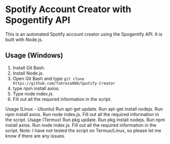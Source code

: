 # Spotify Account Creator with Spogentify API

This is an automated Spotify account creator using the Spogentify API. It is built with Node.js.

## Usage (Windows)
1. Install Git Bash.
2. Install Node.js.
3. Open Git Bash and type `git clone https://github.com/fahreza008/Spotify-Creator`
4. type npm install axios.
5. Type node index.js.
6. Fill out all the required information in the script.


Usage (Linux - Ubuntu)
Run apt-get update.
Run apt-get install nodejs.
Run npm install axios.
Run node index.js.
Fill out all the required information in the script.
Usage (Termux)
Run pkg update.
Run pkg install nodejs.
Run npm install axios.
Run node index.js.
Fill out all the required information in the script.
Note: I have not tested the script on Termux/Linux, so please let me know if there are any issues.
